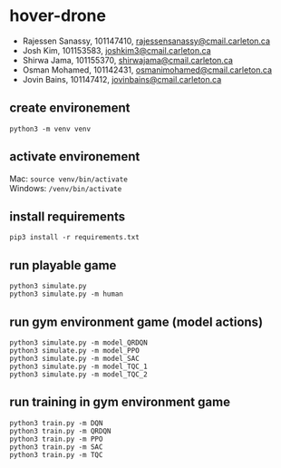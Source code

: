 # hover-drone

* Rajessen Sanassy, 101147410, rajessensanassy@cmail.carleton.ca
* Josh Kim, 101153583, joshkim3@cmail.carleton.ca
* Shirwa Jama, 101155370, shirwajama@cmail.carleton.ca
* Osman Mohamed, 101142431, osmanimohamed@cmail.carleton.ca
* Jovin Bains, 101147412, jovinbains@cmail.carleton.ca


## create environement
`python3 -m venv venv`
## activate environement
Mac: `source venv/bin/activate`<br>
Windows: `/venv/bin/activate`

## install requirements
`pip3 install -r requirements.txt`

## run playable game
`python3 simulate.py`<br>
`python3 simulate.py -m human`

## run gym environment game (model actions)
`python3 simulate.py -m model_QRDQN`<br>
`python3 simulate.py -m model_PPO`<br>
`python3 simulate.py -m model_SAC`<br>
`python3 simulate.py -m model_TQC_1`<br>
`python3 simulate.py -m model_TQC_2`<br>

## run training in gym environment game
`python3 train.py -m DQN`<br>
`python3 train.py -m QRDQN`<br>
`python3 train.py -m PPO`<br>
`python3 train.py -m SAC`<br>
`python3 train.py -m TQC`<br>
